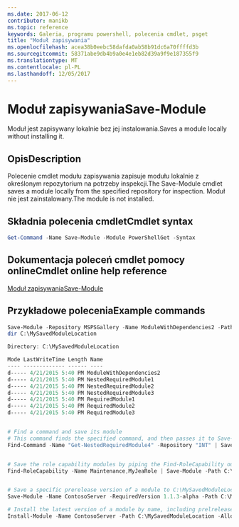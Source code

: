 ```yaml
---
ms.date: 2017-06-12
contributor: manikb
ms.topic: reference
keywords: Galeria, programu powershell, polecenia cmdlet, psget
title: "Moduł zapisywania"
ms.openlocfilehash: acea38b0eebc58dafda0ab58b91dc6a70ffffd3b
ms.sourcegitcommit: 58371abe9db4b9a0e4e1eb82d39a9f9e187355f9
ms.translationtype: MT
ms.contentlocale: pl-PL
ms.lasthandoff: 12/05/2017
---
```

# <a name="save-module"></a><span data-ttu-id="98db0-103">Moduł zapisywania</span><span class="sxs-lookup"><span data-stu-id="98db0-103">Save-Module</span></span>

<span data-ttu-id="98db0-104">Moduł jest zapisywany lokalnie bez jej instalowania.</span><span class="sxs-lookup"><span data-stu-id="98db0-104">Saves a module locally without installing it.</span></span>

## <a name="description"></a><span data-ttu-id="98db0-105">Opis</span><span class="sxs-lookup"><span data-stu-id="98db0-105">Description</span></span>

<span data-ttu-id="98db0-106">Polecenie cmdlet modułu zapisywania zapisuje modułu lokalnie z określonym repozytorium na potrzeby inspekcji.</span><span class="sxs-lookup"><span data-stu-id="98db0-106">The Save-Module cmdlet saves a module locally from the specified repository for inspection.</span></span> <span data-ttu-id="98db0-107">Moduł nie jest zainstalowany.</span><span class="sxs-lookup"><span data-stu-id="98db0-107">The module is not installed.</span></span>

## <a name="cmdlet-syntax"></a><span data-ttu-id="98db0-108">Składnia polecenia cmdlet</span><span class="sxs-lookup"><span data-stu-id="98db0-108">Cmdlet syntax</span></span>
```powershell
Get-Command -Name Save-Module -Module PowerShellGet -Syntax
```

## <a name="cmdlet-online-help-reference"></a><span data-ttu-id="98db0-109">Dokumentacja poleceń cmdlet pomocy online</span><span class="sxs-lookup"><span data-stu-id="98db0-109">Cmdlet online help reference</span></span>

[<span data-ttu-id="98db0-110">Moduł zapisywania</span><span class="sxs-lookup"><span data-stu-id="98db0-110">Save-Module</span></span>](http://go.microsoft.com/fwlink/?LinkId=531351)

## <a name="example-commands"></a><span data-ttu-id="98db0-111">Przykładowe polecenia</span><span class="sxs-lookup"><span data-stu-id="98db0-111">Example commands</span></span>

```powershell
Save-Module -Repository MSPSGallery -Name ModuleWithDependencies2 -Path C:\MySavedModuleLocation
dir C:\MySavedModuleLocation

Directory: C:\MySavedModuleLocation

Mode LastWriteTime Length Name
---- ------------- ------ ----
d----- 4/21/2015 5:40 PM ModuleWithDependencies2
d----- 4/21/2015 5:40 PM NestedRequiredModule1
d----- 4/21/2015 5:40 PM NestedRequiredModule2
d----- 4/21/2015 5:40 PM NestedRequiredModule3
d----- 4/21/2015 5:40 PM RequiredModule1
d----- 4/21/2015 5:40 PM RequiredModule2
d----- 4/21/2015 5:40 PM RequiredModule3


# Find a command and save its module
# This command finds the specified command, and then passes it to Save-Module to save it to the C:\temp folder.
Find-Command -Name "Get-NestedRequiredModule4" -Repository "INT" | Save-Module -Path "C:\temp\" -Verbose


# Save the role capability modules by piping the Find-RoleCapability output to Save-Module cmdlet.
Find-RoleCapability -Name Maintenance,MyJeaRole | Save-Module -Path C:\MyModulesPath


# Save a specific prerelease version of a module to C:\MySavedModuleLocation
Save-Module -Name ContosoServer -RequiredVersion 1.1.3-alpha -Path C:\MySavedModuleLocation -AllowPrerelease

# Install the latest version of a module by name, including prelrelease versions if one exists
Install-Module -Name ContosoServer -Path C:\MySavedModuleLocation -AllowPrerelease



```

